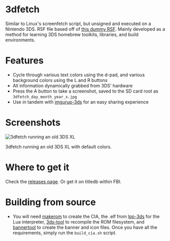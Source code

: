 # 3dfetch
Similar to Linux's screenfetch script, but unsigned and executed on a Nintendo 3DS. RSF file based off of [this dummy RSF](https://gist.github.com/mid-kid/d9c4ce50407c71ec9ef3). Mainly developed as a method for learning 3DS homebrew toolkits, libraries, and build environments.

# Features
- Cycle through various text colors using the d-pad, and various background colors using the L and R buttons
- All information dynamically grabbed from 3DS' hardware
- Press the A button to take a screenshot, saved to the SD card root as ` 3dfetch_day_month_year_x.jpg `
- Use in tandem with [imgurup-3ds](https://github.com/Pirater12/imgurup-3ds) for an easy sharing experience

# Screenshots
![3dfetch running an old 3DS XL](http://i.imgur.com/8wUNZoS.png)

3dfetch running an old 3DS XL with default colors.

# Where to get it
Check the [releases page](https://github.com/yyualice/3dfetch/releases). Or get it on titledb within FBI.

# Building from source
- You will need [makerom](https://github.com/profi200/Project_CTR/releases) to create the CIA, the .elf from [lpp-3ds](https://github.com/Rinnegatamante/lpp-3ds) for the Lua interpreter, [3ds-tool](https://github.com/dnasdw/3dstool/releases) to recompile the ROM filesystem, and [bannertool](https://github.com/Steveice10/bannertool) to create the banner and icon files. Once you have all the requirements, simply run the ` build_cia.sh ` script.
